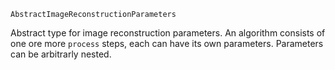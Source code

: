 ```
AbstractImageReconstructionParameters
```

Abstract type for image reconstruction parameters.  An algorithm consists of one ore more `process` steps, each can have its own parameters. Parameters can be arbitrarly nested. 
